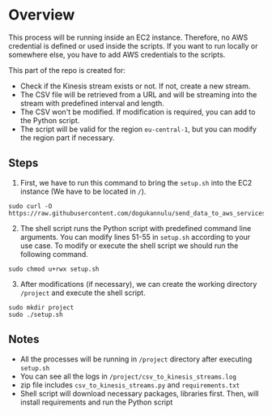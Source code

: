 # Overview

This process will be running inside an EC2 instance. Therefore, no AWS credential is defined or used inside the scripts. If you want to run locally or somewhere else, you have to add AWS credentials to the scripts.

This part of the repo is created for:

- Check if the Kinesis stream exists or not. If not, create a new stream.
- The CSV file will be retrieved from a URL and will be streaming into the stream with predefined interval and length.
- The CSV won't be modified. If modification is required, you can add to the Python script.
- The script will be valid for the region `eu-central-1`, but you can modify the region part if necessary.

## Steps

1. First, we have to run this command to bring the `setup.sh` into the EC2 instance (We have to be located in `/`).
```
sudo curl -O https://raw.githubusercontent.com/dogukannulu/send_data_to_aws_services/csv_to_kinesis_refactor/csv_to_kinesis_streams/setup.sh
```

2. The shell script runs the Python script with predefined command line arguments. You can modify lines 51-55 in `setup.sh` according to your use case. To modify or execute the shell script we should run the following command.
```
sudo chmod u+rwx setup.sh
```

3. After modifications (if necessary), we can create the working directory `/project` and execute the shell script.
```
sudo mkdir project
sudo ./setup.sh
```

## Notes

- All the processes will be running in `/project` directory after executing `setup.sh`
- You can see all the logs in `/project/csv_to_kinesis_streams.log` 
- zip file includes `csv_to_kinesis_streams.py` and `requirements.txt`
- Shell script will download necessary packages, libraries first. Then, will install requirements and run the Python script
